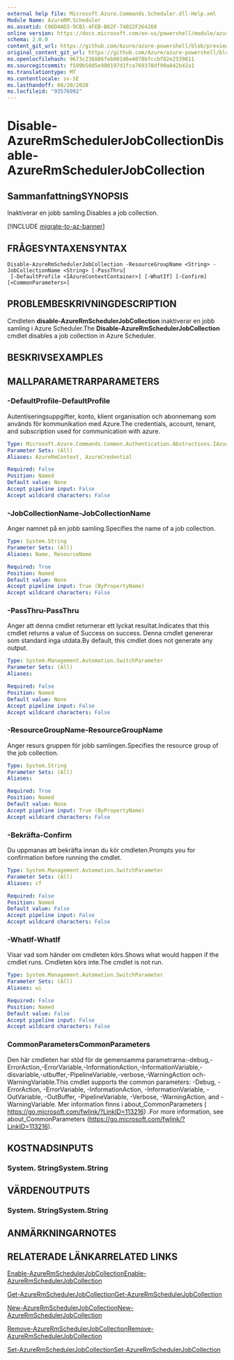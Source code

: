 ```yaml
---
external help file: Microsoft.Azure.Commands.Scheduler.dll-Help.xml
Module Name: AzureRM.Scheduler
ms.assetid: C06D4AD3-9CB1-4FEB-B02F-74022F264260
online version: https://docs.microsoft.com/en-us/powershell/module/azurerm.scheduler/disable-azurermschedulerjobcollection
schema: 2.0.0
content_git_url: https://github.com/Azure/azure-powershell/blob/preview/src/ResourceManager/Scheduler/Commands.Scheduler/help/Disable-AzureRmSchedulerJobCollection.md
original_content_git_url: https://github.com/Azure/azure-powershell/blob/preview/src/ResourceManager/Scheduler/Commands.Scheduler/help/Disable-AzureRmSchedulerJobCollection.md
ms.openlocfilehash: 9673c236886feb801d6e4078bfccbf82e2339811
ms.sourcegitcommit: f599b50d5e980197d1fca769378df90a842b42a1
ms.translationtype: MT
ms.contentlocale: sv-SE
ms.lasthandoff: 08/20/2020
ms.locfileid: "93576092"
---
```

# <span data-ttu-id="b8308-101">Disable-AzureRmSchedulerJobCollection</span><span class="sxs-lookup"><span data-stu-id="b8308-101">Disable-AzureRmSchedulerJobCollection</span></span>

## <span data-ttu-id="b8308-102">Sammanfattning</span><span class="sxs-lookup"><span data-stu-id="b8308-102">SYNOPSIS</span></span>
<span data-ttu-id="b8308-103">Inaktiverar en jobb samling.</span><span class="sxs-lookup"><span data-stu-id="b8308-103">Disables a job collection.</span></span>

[!INCLUDE [migrate-to-az-banner](../../includes/migrate-to-az-banner.md)]

## <span data-ttu-id="b8308-104">FRÅGESYNTAXEN</span><span class="sxs-lookup"><span data-stu-id="b8308-104">SYNTAX</span></span>

```
Disable-AzureRmSchedulerJobCollection -ResourceGroupName <String> -JobCollectionName <String> [-PassThru]
 [-DefaultProfile <IAzureContextContainer>] [-WhatIf] [-Confirm] [<CommonParameters>]
```

## <span data-ttu-id="b8308-105">PROBLEMBESKRIVNING</span><span class="sxs-lookup"><span data-stu-id="b8308-105">DESCRIPTION</span></span>
<span data-ttu-id="b8308-106">Cmdleten **disable-AzureRmSchedulerJobCollection** inaktiverar en jobb samling i Azure Scheduler.</span><span class="sxs-lookup"><span data-stu-id="b8308-106">The **Disable-AzureRmSchedulerJobCollection** cmdlet disables a job collection in Azure Scheduler.</span></span>

## <span data-ttu-id="b8308-107">BESKRIVS</span><span class="sxs-lookup"><span data-stu-id="b8308-107">EXAMPLES</span></span>

## <span data-ttu-id="b8308-108">MALLPARAMETRAR</span><span class="sxs-lookup"><span data-stu-id="b8308-108">PARAMETERS</span></span>

### <span data-ttu-id="b8308-109">-DefaultProfile</span><span class="sxs-lookup"><span data-stu-id="b8308-109">-DefaultProfile</span></span>
<span data-ttu-id="b8308-110">Autentiseringsuppgifter, konto, klient organisation och abonnemang som används för kommunikation med Azure.</span><span class="sxs-lookup"><span data-stu-id="b8308-110">The credentials, account, tenant, and subscription used for communication with azure.</span></span>

```yaml
Type: Microsoft.Azure.Commands.Common.Authentication.Abstractions.IAzureContextContainer
Parameter Sets: (All)
Aliases: AzureRmContext, AzureCredential

Required: False
Position: Named
Default value: None
Accept pipeline input: False
Accept wildcard characters: False
```

### <span data-ttu-id="b8308-111">-JobCollectionName</span><span class="sxs-lookup"><span data-stu-id="b8308-111">-JobCollectionName</span></span>
<span data-ttu-id="b8308-112">Anger namnet på en jobb samling.</span><span class="sxs-lookup"><span data-stu-id="b8308-112">Specifies the name of a job collection.</span></span>

```yaml
Type: System.String
Parameter Sets: (All)
Aliases: Name, ResourceName

Required: True
Position: Named
Default value: None
Accept pipeline input: True (ByPropertyName)
Accept wildcard characters: False
```

### <span data-ttu-id="b8308-113">-PassThru</span><span class="sxs-lookup"><span data-stu-id="b8308-113">-PassThru</span></span>
<span data-ttu-id="b8308-114">Anger att denna cmdlet returnerar ett lyckat resultat.</span><span class="sxs-lookup"><span data-stu-id="b8308-114">Indicates that this cmdlet returns a value of Success on success.</span></span>
<span data-ttu-id="b8308-115">Denna cmdlet genererar som standard inga utdata.</span><span class="sxs-lookup"><span data-stu-id="b8308-115">By default, this cmdlet does not generate any output.</span></span>

```yaml
Type: System.Management.Automation.SwitchParameter
Parameter Sets: (All)
Aliases:

Required: False
Position: Named
Default value: None
Accept pipeline input: False
Accept wildcard characters: False
```

### <span data-ttu-id="b8308-116">-ResourceGroupName</span><span class="sxs-lookup"><span data-stu-id="b8308-116">-ResourceGroupName</span></span>
<span data-ttu-id="b8308-117">Anger resurs gruppen för jobb samlingen.</span><span class="sxs-lookup"><span data-stu-id="b8308-117">Specifies the resource group of the job collection.</span></span>

```yaml
Type: System.String
Parameter Sets: (All)
Aliases:

Required: True
Position: Named
Default value: None
Accept pipeline input: True (ByPropertyName)
Accept wildcard characters: False
```

### <span data-ttu-id="b8308-118">-Bekräfta</span><span class="sxs-lookup"><span data-stu-id="b8308-118">-Confirm</span></span>
<span data-ttu-id="b8308-119">Du uppmanas att bekräfta innan du kör cmdleten.</span><span class="sxs-lookup"><span data-stu-id="b8308-119">Prompts you for confirmation before running the cmdlet.</span></span>

```yaml
Type: System.Management.Automation.SwitchParameter
Parameter Sets: (All)
Aliases: cf

Required: False
Position: Named
Default value: False
Accept pipeline input: False
Accept wildcard characters: False
```

### <span data-ttu-id="b8308-120">-WhatIf</span><span class="sxs-lookup"><span data-stu-id="b8308-120">-WhatIf</span></span>
<span data-ttu-id="b8308-121">Visar vad som händer om cmdleten körs.</span><span class="sxs-lookup"><span data-stu-id="b8308-121">Shows what would happen if the cmdlet runs.</span></span>
<span data-ttu-id="b8308-122">Cmdleten körs inte.</span><span class="sxs-lookup"><span data-stu-id="b8308-122">The cmdlet is not run.</span></span>

```yaml
Type: System.Management.Automation.SwitchParameter
Parameter Sets: (All)
Aliases: wi

Required: False
Position: Named
Default value: False
Accept pipeline input: False
Accept wildcard characters: False
```

### <span data-ttu-id="b8308-123">CommonParameters</span><span class="sxs-lookup"><span data-stu-id="b8308-123">CommonParameters</span></span>
<span data-ttu-id="b8308-124">Den här cmdleten har stöd för de gemensamma parametrarna:-debug,-ErrorAction,-ErrorVariable,-InformationAction,-InformationVariable,-disvariable,-utbuffer,-PipelineVariable,-verbose,-WarningAction och-WarningVariable.</span><span class="sxs-lookup"><span data-stu-id="b8308-124">This cmdlet supports the common parameters: -Debug, -ErrorAction, -ErrorVariable, -InformationAction, -InformationVariable, -OutVariable, -OutBuffer, -PipelineVariable, -Verbose, -WarningAction, and -WarningVariable.</span></span> <span data-ttu-id="b8308-125">Mer information finns i about_CommonParameters ( https://go.microsoft.com/fwlink/?LinkID=113216) .</span><span class="sxs-lookup"><span data-stu-id="b8308-125">For more information, see about_CommonParameters (https://go.microsoft.com/fwlink/?LinkID=113216).</span></span>

## <span data-ttu-id="b8308-126">KOSTNADS</span><span class="sxs-lookup"><span data-stu-id="b8308-126">INPUTS</span></span>

### <span data-ttu-id="b8308-127">System. String</span><span class="sxs-lookup"><span data-stu-id="b8308-127">System.String</span></span>

## <span data-ttu-id="b8308-128">VÄRDEN</span><span class="sxs-lookup"><span data-stu-id="b8308-128">OUTPUTS</span></span>

### <span data-ttu-id="b8308-129">System. String</span><span class="sxs-lookup"><span data-stu-id="b8308-129">System.String</span></span>

## <span data-ttu-id="b8308-130">ANMÄRKNINGAR</span><span class="sxs-lookup"><span data-stu-id="b8308-130">NOTES</span></span>

## <span data-ttu-id="b8308-131">RELATERADE LÄNKAR</span><span class="sxs-lookup"><span data-stu-id="b8308-131">RELATED LINKS</span></span>

[<span data-ttu-id="b8308-132">Enable-AzureRmSchedulerJobCollection</span><span class="sxs-lookup"><span data-stu-id="b8308-132">Enable-AzureRmSchedulerJobCollection</span></span>](./Enable-AzureRmSchedulerJobCollection.md)

[<span data-ttu-id="b8308-133">Get-AzureRmSchedulerJobCollection</span><span class="sxs-lookup"><span data-stu-id="b8308-133">Get-AzureRmSchedulerJobCollection</span></span>](./Get-AzureRmSchedulerJobCollection.md)

[<span data-ttu-id="b8308-134">New-AzureRmSchedulerJobCollection</span><span class="sxs-lookup"><span data-stu-id="b8308-134">New-AzureRmSchedulerJobCollection</span></span>](./New-AzureRmSchedulerJobCollection.md)

[<span data-ttu-id="b8308-135">Remove-AzureRmSchedulerJobCollection</span><span class="sxs-lookup"><span data-stu-id="b8308-135">Remove-AzureRmSchedulerJobCollection</span></span>](./Remove-AzureRmSchedulerJobCollection.md)

[<span data-ttu-id="b8308-136">Set-AzureRmSchedulerJobCollection</span><span class="sxs-lookup"><span data-stu-id="b8308-136">Set-AzureRmSchedulerJobCollection</span></span>](./Set-AzureRmSchedulerJobCollection.md)


